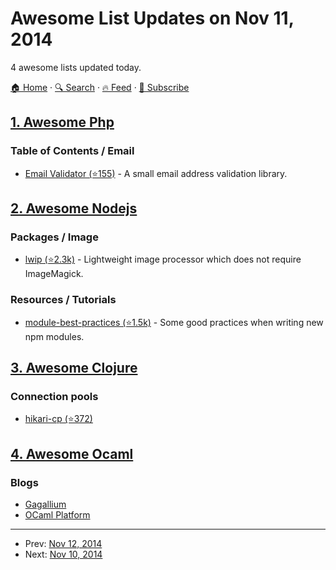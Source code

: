 # Awesome List Updates on Nov 11, 2014

4 awesome lists updated today.

[🏠 Home](/README.md) · [🔍 Search](https://test.trackawesomelist.com/search/) · [🔥 Feed](https://test.trackawesomelist.com/feed.xml) · [📮 Subscribe](https://trackawesomelist.us17.list-manage.com/subscribe?u=d2f0117aa829c83a63ec63c2f&id=36a103854c)



## [1. Awesome Php](/content/ziadoz/awesome-php/README.md)

### Table of Contents / Email

*   [Email Validator (⭐155)](https://github.com/nojacko/email-validator) - A small email address validation library.

## [2. Awesome Nodejs](/content/sindresorhus/awesome-nodejs/README.md)

### Packages / Image

*   [lwip (⭐2.3k)](https://github.com/EyalAr/lwip) - Lightweight image processor which does not require ImageMagick.

### Resources / Tutorials

*   [module-best-practices (⭐1.5k)](https://github.com/mattdesl/module-best-practices) - Some good practices when writing new npm modules.

## [3. Awesome Clojure](/content/razum2um/awesome-clojure/README.md)

### Connection pools

*   [hikari-cp (⭐372)](https://github.com/tomekw/hikari-cp)

## [4. Awesome Ocaml](/content/ocaml-community/awesome-ocaml/README.md)

### Blogs

*   [Gagallium](http://gallium.inria.fr/blog/)
*   [OCaml Platform](https://opam.ocaml.org/blog/)

---

- Prev: [Nov 12, 2014](/content/2014/11/12/README.md)
- Next: [Nov 10, 2014](/content/2014/11/10/README.md)